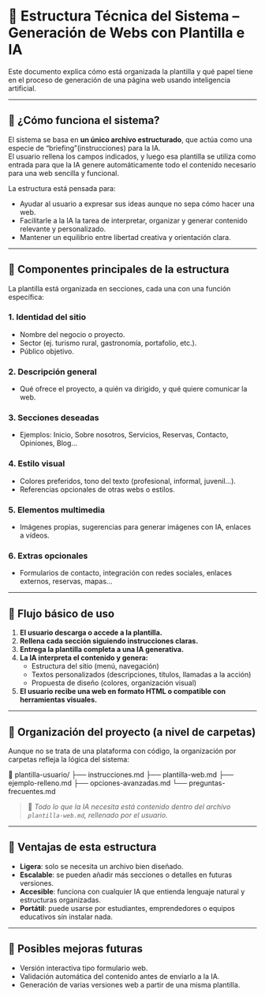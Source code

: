 # 🧩 Estructura Técnica del Sistema – Generación de Webs con Plantilla e IA

Este documento explica cómo está organizada la plantilla y qué papel tiene en el proceso de generación de una página web usando inteligencia artificial.

---

## 🧠 ¿Cómo funciona el sistema?

El sistema se basa en **un único archivo estructurado**, que actúa como una especie de “briefing”(instrucciones) para la IA.  
El usuario rellena los campos indicados, y luego esa plantilla se utiliza como entrada para que la IA genere automáticamente todo el contenido necesario para una web sencilla y funcional.

La estructura está pensada para:

- Ayudar al usuario a expresar sus ideas aunque no sepa cómo hacer una web.
- Facilitarle a la IA la tarea de interpretar, organizar y generar contenido relevante y personalizado.
- Mantener un equilibrio entre libertad creativa y orientación clara.

---

## 🧾 Componentes principales de la estructura

La plantilla está organizada en secciones, cada una con una función específica:

### 1. **Identidad del sitio**
- Nombre del negocio o proyecto.
- Sector (ej. turismo rural, gastronomía, portafolio, etc.).
- Público objetivo.

### 2. **Descripción general**
- Qué ofrece el proyecto, a quién va dirigido, y qué quiere comunicar la web.

### 3. **Secciones deseadas**
- Ejemplos: Inicio, Sobre nosotros, Servicios, Reservas, Contacto, Opiniones, Blog...

### 4. **Estilo visual**
- Colores preferidos, tono del texto (profesional, informal, juvenil...).
- Referencias opcionales de otras webs o estilos.

### 5. **Elementos multimedia**
- Imágenes propias, sugerencias para generar imágenes con IA, enlaces a vídeos.

### 6. **Extras opcionales**
- Formularios de contacto, integración con redes sociales, enlaces externos, reservas, mapas...

---

## 🔄 Flujo básico de uso

1. **El usuario descarga o accede a la plantilla.**
2. **Rellena cada sección siguiendo instrucciones claras.**
3. **Entrega la plantilla completa a una IA generativa.**
4. **La IA interpreta el contenido y genera:**
   - Estructura del sitio (menú, navegación)
   - Textos personalizados (descripciones, títulos, llamadas a la acción)
   - Propuesta de diseño (colores, organización visual)
5. **El usuario recibe una web en formato HTML o compatible con herramientas visuales.**

---

## 📁 Organización del proyecto (a nivel de carpetas)

Aunque no se trata de una plataforma con código, la organización por carpetas refleja la lógica del sistema:

📁 plantilla-usuario/
├── instrucciones.md
├── plantilla-web.md
├── ejemplo-relleno.md
├── opciones-avanzadas.md
└── preguntas-frecuentes.md

> 📌 *Todo lo que la IA necesita está contenido dentro del archivo `plantilla-web.md`, rellenado por el usuario.*

---

## 🧭 Ventajas de esta estructura

- **Ligera**: solo se necesita un archivo bien diseñado.
- **Escalable**: se pueden añadir más secciones o detalles en futuras versiones.
- **Accesible**: funciona con cualquier IA que entienda lenguaje natural y estructuras organizadas.
- **Portátil**: puede usarse por estudiantes, emprendedores o equipos educativos sin instalar nada.

---

## 🧱 Posibles mejoras futuras

- Versión interactiva tipo formulario web.
- Validación automática del contenido antes de enviarlo a la IA.
- Generación de varias versiones web a partir de una misma plantilla.